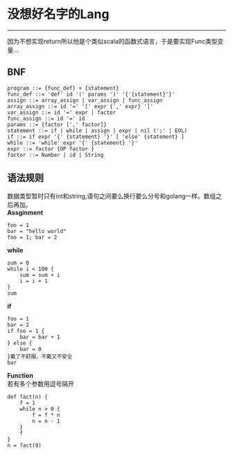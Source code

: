 # 没想好名字的Lang
---

因为不想实现return所以他是个类似scala的函数式语言，于是要实现Func类型变量...

## BNF
```BNF
program ::= {func_def} + {statement}
func_def ::= 'def' id '(' params ')' '{'{statement}'}'
assign ::= array_assign | var_assign | func_assign
array_assign ::= id '=' '[' expr {',' expr} ']'
var_assign ::= id '=' expr | factor
func_assign ::= id '=' id
params ::= {factor [',' factor]}
statement ::= if | while | assign | expr | nil (';' | EOL)
if ::= if expr '{' {statement} '}' [ 'else' {statement} ]
while ::= 'while' expr '{' {statement} '}'
expr ::= factor {OP factor }
factor ::= Number | id | String
```

## 语法规则
数据类型暂时只有int和string,语句之间要么换行要么分号和golang一样。数组之后再加。  
**Assginment**  
```
foo = 1
bar = "hello world"
foo = 1; bar = 2
```

**while**  
```
sum = 0
while i < 100 {
    sum = sum + i
    i = i + 1
}
sum
```

**if**  
```
foo = 1
bar = 2
if foo = 1 {
    bar = bar + 1
} else {
    bar = 0
}戴了不舒服，不戴又不安全
bar
```
**Function**  
若有多个参数用逗号隔开
```
def fact(n) {
    f = 1
    while n > 0 {
        f = f * n
        n = n - 1
    }
    f
}
n = fact(9)
```

